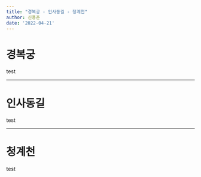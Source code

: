 ```yaml
---
title: "경복궁 - 인사동길 - 청계천"
author: 신용준
date: '2022-04-21'
---
```


# 경복궁

test

---

# 인사동길

test

---

# 청계천

test